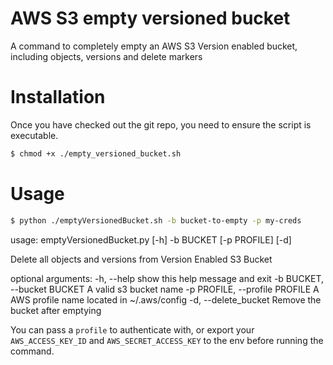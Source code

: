 # AWS S3 empty versioned bucket
A command to completely empty an AWS S3 Version enabled bucket, including objects, versions and delete markers

# Installation

Once you have checked out the git repo, you need to ensure the script is executable.

````bash
$ chmod +x ./empty_versioned_bucket.sh
````

# Usage

````bash
$ python ./emptyVersionedBucket.sh -b bucket-to-empty -p my-creds
````

usage: emptyVersionedBucket.py [-h] -b BUCKET [-p PROFILE] [-d]

Delete all objects and versions from Version Enabled S3 Bucket

optional arguments:
  -h, --help            show this help message and exit
  -b BUCKET, --bucket BUCKET
                        A valid s3 bucket name
  -p PROFILE, --profile PROFILE
                        A AWS profile name located in ~/.aws/config
  -d, --delete_bucket   Remove the bucket after emptying


You can pass a `profile` to authenticate with, or export your `AWS_ACCESS_KEY_ID` and `AWS_SECRET_ACCESS_KEY` to the env before running the command.
